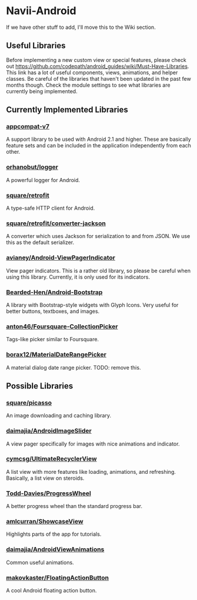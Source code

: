 # Navii-Android		

If we have other stuff to add, I'll move this to the Wiki section.

Useful Libraries		
------------------		
Before implementing a new custom view or special features, please check out https://github.com/codepath/android_guides/wiki/Must-Have-Libraries.
This link has a lot of useful components, views, animations, and helper classes. Be careful of the libraries that haven't been updated in the
past few months though. Check the module settings to see what libraries are currently being implemented.


Currently Implemented Libraries
---------------------------------
### [appcompat-v7](http://developer.android.com/tools/support-library/features.html)
A support library to be used with Android 2.1 and higher. These are basically feature sets and can be included in the application independently
from each other.

### [orhanobut/logger](https://github.com/orhanobut/logger)
A powerful logger for Android.

### [square/retrofit](https://github.com/square/retrofit)
A type-safe HTTP client for Android.

### [square/retrofit/converter-jackson](https://github.com/square/retrofit/tree/master/retrofit-converters/jackson)
A converter which uses Jackson for serialization to and from JSON. We use this as the default serializer.

### [avianey/Android-ViewPagerIndicator](https://github.com/avianey/Android-ViewPagerIndicator)
View pager indicators. This is a rather old library, so please be careful when using this library. Currently, it is only used for its indicators.

### [Bearded-Hen/Android-Bootstrap](https://github.com/Bearded-Hen/Android-Bootstrap)
A library with Bootstrap-style widgets with Glyph Icons. Very useful for better buttons, textboxes, and images.

### [anton46/Foursquare-CollectionPicker](https://github.com/anton46/Foursquare-CollectionPicker)
Tags-like picker similar to Foursquare.

### [borax12/MaterialDateRangePicker](https://github.com/borax12/MaterialDateRangePicker)
A material dialog date range picker. TODO: remove this.

Possible Libraries
---------------------------------
### [square/picasso](https://github.com/square/picasso)
An image downloading and caching library.

### [daimajia/AndroidImageSlider](https://github.com/daimajia/AndroidImageSlider)
A view pager specifically for images with nice animations and indicator.

### [cymcsg/UltimateRecyclerView](https://github.com/cymcsg/UltimateRecyclerView)
A list view with more features like loading, animations, and refreshing. Basically, a list view on steroids.

### [Todd-Davies/ProgressWheel](https://github.com/Todd-Davies/ProgressWheel)
A better progress wheel than the standard progress bar.

### [amlcurran/ShowcaseView](https://github.com/amlcurran/ShowcaseView)
Highlights parts of the app for tutorials.

### [daimajia/AndroidViewAnimations](https://github.com/daimajia/AndroidViewAnimations)
Common useful animations.

### [makovkaster/FloatingActionButton](https://github.com/makovkastar/FloatingActionButton)
A cool Android floating action button.
